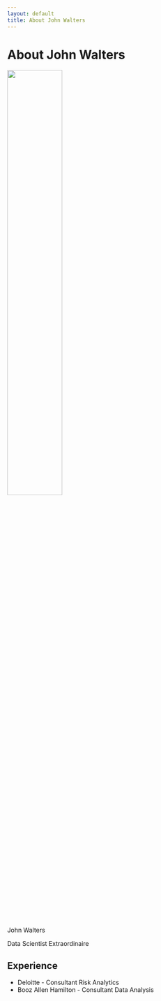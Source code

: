 ```yaml
---
layout: default
title: About John Walters
---
```


<div class="post">
	<h1 class="pageTitle">About John Walters</h1>
</div>
<div class="aboutImg">
	<img src="{{ '/assets/img/jmw.jpg' | prepend: site.baseurl }} " width="50%" alt=""> 
</div>
<div class="post">
	<p class="intro">John Walters</p>
	<p>Data Scientist Extraordinaire</p>
	<h2>Experience</h2>
	<ul>
		<li>Deloitte - Consultant Risk Analytics</li>
		<li>Booz Allen Hamilton - Consultant Data Analysis</li>
  	</ul>
</div>